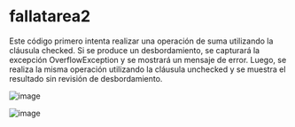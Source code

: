 # fallatarea2

Este código primero intenta realizar una operación de suma utilizando la cláusula checked. Si se produce un desbordamiento, se capturará la excepción OverflowException y se mostrará un mensaje de error. Luego, se realiza la misma operación utilizando la cláusula unchecked y se muestra el resultado sin revisión de desbordamiento.

![image](https://user-images.githubusercontent.com/73490758/215358708-3a3d96c6-0544-47d5-904e-6ef39660fc7e.png)

![image](https://user-images.githubusercontent.com/73490758/215358699-d8f141ef-cbf2-460b-8132-1284656353f6.png)

